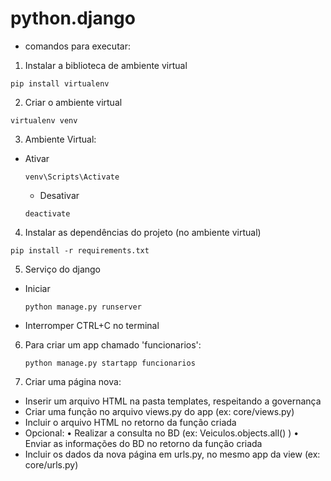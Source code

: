 # python.django

- comandos para executar:
1. Instalar a biblioteca de ambiente virtual
```
pip install virtualenv
```

2. Criar o ambiente virtual
```
virtualenv venv
```

3. Ambiente Virtual:
- Ativar
    ```
    venv\Scripts\Activate
    ```
    - Desativar
    ```
    deactivate
    ```


4. Instalar as dependências do projeto (no ambiente virtual)
```
pip install -r requirements.txt
```

5. Serviço do django
- Iniciar
    ```
    python manage.py runserver
    ```
- Interromper
    CTRL+C no terminal

6. Para criar um app chamado 'funcionarios':
    ```
    python manage.py startapp funcionarios
    ```

7. Criar uma página nova:
- Inserir um arquivo HTML na pasta templates, respeitando a governança
- Criar uma função no arquivo views.py do app (ex: core/views.py)
- Incluir o arquivo HTML no retorno da função criada
- Opcional:
• Realizar a consulta no BD (ex: Veiculos.objects.all() )
• Enviar as informações do BD no retorno da função criada
- Incluir os dados da nova página em urls.py, no mesmo app da view (ex: core/urls.py)

